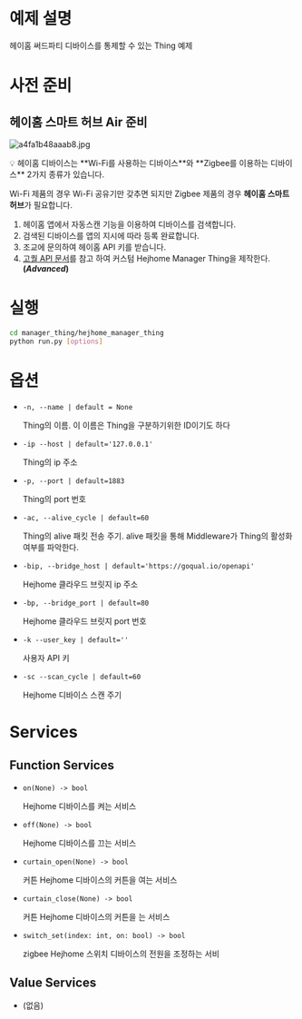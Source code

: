 # 예제 설명

헤이홈 써드파티 디바이스를 통제할 수 있는 Thing 예제

# 사전 준비

## 헤이홈 스마트 허브 Air 준비

![a4fa1b48aaab8.jpg](https://s3-us-west-2.amazonaws.com/secure.notion-static.com/81dea08f-b965-45c3-932a-d72294849763/a4fa1b48aaab8.jpg)

<aside>
💡 헤이홈 디바이스는 **Wi-Fi를 사용하는 디바이스**와 **Zigbee를 이용하는 디바이스** 2가지 종류가 있습니다.

Wi-Fi 제품의 경우 Wi-Fi 공유기만 갖추면 되지만 Zigbee 제품의 경우 **헤이홈 스마트 허브**가 필요합니다. 

</aside>

1. 헤이홈 앱에서 자동스캔 기능을 이용하여 디바이스를 검색합니다. 
2. 검색된 디바이스를 앱의 지시에 따라 등록 완료합니다. 
3. 조교에 문의하여 헤이홈 API 키를 받습니다. 
4. [고퀄 API 문서](https://documenter.getpostman.com/view/7113846/SW14WHx6)를 참고 하여 커스텀 Hejhome Manager Thing을 제작한다. **(*Advanced*)**

# 실행

```bash
cd manager_thing/hejhome_manager_thing
python run.py [options]
```

# 옵션

- `-n, --name | default = None`
    
    Thing의 이름. 이 이름은 Thing을 구분하기위한 ID이기도 하다 
    
- `-ip --host | default='127.0.0.1'`
    
    Thing의 ip 주소
    
- `-p, --port | default=1883`
    
    Thing의 port 번호
    
- `-ac, --alive_cycle | default=60`
    
    Thing의 alive 패킷 전송 주기. alive 패킷을 통해 Middleware가 Thing의 활성화 여부를 파악한다. 
    
- `-bip, --bridge_host | default='https://goqual.io/openapi'`
    
    Hejhome 클라우드 브릿지 ip 주소
    
- `-bp, --bridge_port | default=80`
    
    Hejhome 클라우드 브릿지 port 번호
    
- `-k --user_key | default=''`
    
    사용자 API 키
    
- `-sc --scan_cycle | default=60`
    
    Hejhome 디바이스 스캔 주기
    

# Services

## Function Services

- `on(None) -> bool`
    
    Hejhome 디바이스를 켜는 서비스
    
- `off(None) -> bool`
    
    Hejhome 디바이스를 끄는 서비스
    
- `curtain_open(None) -> bool`
    
    커튼 Hejhome 디바이스의 커튼을 여는 서비스
    
- `curtain_close(None) -> bool`
    
    커튼 Hejhome 디바이스의 커튼을 는 서비스
    
- `switch_set(index: int, on: bool) -> bool`
    
    zigbee Hejhome 스위치 디바이스의 전원을 조정하는 서비
    

## Value Services

- (없음)